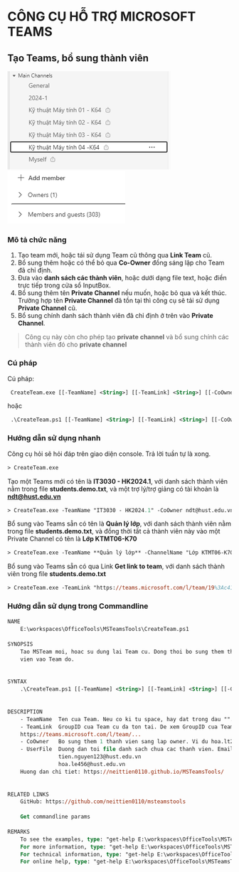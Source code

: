 # CÔNG CỤ HỖ TRỢ MICROSOFT TEAMS

## Tạo Teams, bổ sung thành viên

 ![Create Team Feature Image 1](./assets/CreateTeamFeature1.png)
 ![Create Team Feature Image 2](./assets/CreateTeamFeature2.png)

### Mô tả chức năng ###

1. Tạo team mới, hoặc tái sử dụng Team cũ thông qua **Link Team** cũ.
2. Bổ sung thêm hoặc có thể bỏ qua **Co-Owner** đồng sáng lập cho Team đã chỉ định.
3. Đưa vào **danh sách các thành viên**, hoặc dưới dạng file text, hoặc điền trực tiếp trong cửa sổ InputBox.
4. Bổ sung thêm tên **Private Channel** nếu muốn, hoặc bỏ qua và kết thúc.
    Trường hợp tên **Private Channel** đã tồn tại thì công cụ sẽ tải sử dụng **Private Channel** cũ.
5. Bổ sung chính danh sách thành viên đã chỉ định ở trên vào **Private Channel**. 

> Công cụ này còn cho phép tạo **private channel** và bổ sung chính các thành viên đó cho **private channel**

### Cú pháp ###

Cú pháp:

```ps
 CreateTeam.exe [[-TeamName] <String>] [[-TeamLink] <String>] [[-CoOwner] <String>] [[-UserFile] <String>] [[-ChannelName] <String>] [<CommonParameters>]
```

hoặc

```ps
 .\CreateTeam.ps1 [[-TeamName] <String>] [[-TeamLink] <String>] [[-CoOwner] <String>] [[-UserFile] <String>] [[-ChannelName] <String>] [<CommonParameters>]
```

### Hướng dẫn sử dụng nhanh ###

Công cụ hỏi sẽ hỏi đáp trên giao diện console. Trả lời tuần tự là xong.

```ps
> CreateTeam.exe 
```

Tạo một Teams mới có tên là **IT3030 - HK2024.1**, với danh sách thành viên nằm trong file **students.demo.txt**, và một trợ lý/trợ giảng có tài khoản là **ndt@hust.edu.vn**

```ps
> CreateTeam.exe -TeamName "IT3030 - HK2024.1" -CoOwner ndt@hust.edu.vn -UserFile students.demo.txt
```

Bổ sung vào Teams sẵn có tên là **Quản lý lớp**, với danh sách thành viên nằm trong file **students.demo.txt**, và đồng thời tất cả thành viên này vào một Private Channel có tên là **Lớp KTMT06-K70**

```ps
> CreateTeam.exe -TeamName **Quản lý lớp** -ChannelName "Lớp KTMT06-K70" -UserFile students.demo.txt
```

Bổ sung vào Teams sẵn có qua Link **Get link to team**, với danh sách thành viên trong file **students.demo.txt**

```ps
> CreateTeam.exe -TeamLink "https://teams.microsoft.com/l/team/19%3Ac413f762004341f3b69d9fd6bb28aa0b%40thread.tacv2/conversations?groupId=ccdb66b9-449d-446d-a2bd-7f21199fe859&tenantId=06f1b89f-07e8-464f-b408-ec1b45703f31"  -UserFile students.demo.txt
```



### Hướng dẫn sử dụng trong Commandline ###

```ps
NAME
    E:\workspaces\OfficeTools\MSTeamsTools\CreateTeam.ps1

SYNOPSIS
    Tao MSTeam moi, hoac su dung lai Team cu. Dong thoi bo sung them thanh vien vao Team do.Tao MSTeam moi, hoac su dung lai Team cu. Dong thoi bo sung them thanh    
    vien vao Team do.


SYNTAX
    .\CreateTeam.ps1 [[-TeamName] <String>] [[-TeamLink] <String>] [[-CoOwner] <String>] [[-UserFile] <String>] [[-ChannelName] <String>] [<CommonParameters>]


DESCRIPTION
    - TeamName  Ten cua Team. Neu co ki tu space, hay dat trong dau "". Neu tham so TeamLink duoc khai bao, TeamName se bi bo qua.
    - TeamLink  GroupID cua Team cu da ton tai. De xem GroupID cua Team cu, hay vao Team va dung chuc nang <Get link to team> de lay URL co dang
    https://teams.microsoft.com/l/team/...  
    - CoOwner   Bo sung them 1 thanh vien sang lap owner. Vi du hoa.lt241234567@sis.hust.edu.vn
    - UserFile  Duong dan toi file danh sach chua cac thanh vien. Email cua moi thanh vien tren mot dong. Vi du
                tien.nguyen123@hust.edu.vn
                hoa.le456@hust.edu.vn
    Huong dan chi tiet: https://neittien0110.github.io/MSTeamsTools/


RELATED LINKS
    GitHub: https://github.com/neittien0110/msteamstools

    Get commandline params

REMARKS
    To see the examples, type: "get-help E:\workspaces\OfficeTools\MSTeamsTools\CreateTeam.ps1 -examples".
    For more information, type: "get-help E:\workspaces\OfficeTools\MSTeamsTools\CreateTeam.ps1 -detailed".
    For technical information, type: "get-help E:\workspaces\OfficeTools\MSTeamsTools\CreateTeam.ps1 -full".
    For online help, type: "get-help E:\workspaces\OfficeTools\MSTeamsTools\CreateTeam.ps1 -online"   
```
